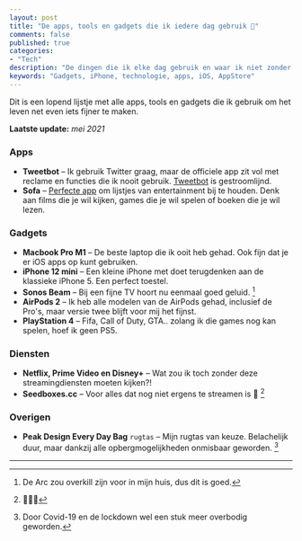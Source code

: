 ```yaml
---
layout: post
title: "De apps, tools en gadgets die ik iedere dag gebruik 📱"
comments: false
published: true
categories: 
- "Tech"
description: "De dingen die ik elke dag gebruik en waar ik niet zonder kan.."
keywords: "Gadgets, iPhone, technologie, apps, iOS, AppStore"
---
```


Dit is een lopend lijstje met alle apps, tools en gadgets die ik gebruik om het leven net even iets fijner te maken.

**Laatste update:** *mei 2021*

### Apps
- **Tweetbot** – Ik gebruik Twitter graag, maar de officiele app zit vol met reclame en functies die ik nooit gebruik. <a href="https://itunes.apple.com/us/app/tweetbot-6-for-twitter/id1527500834?mt=8">Tweetbot</a> is gestroomlijnd.
- **Sofa** – <a href="https://itunes.apple.com/app/id1276554886">Perfecte app</a> om lijstjes van entertainment bij te houden. Denk aan films die je wil kijken, games die je wil spelen of boeken die je wil lezen.

### Gadgets
- **Macbook Pro M1** – De beste laptop die ik ooit heb gehad. Ook fijn dat je er iOS apps op kunt gebruiken.
- **iPhone 12 mini** – Een kleine iPhone met doet terugdenken aan de klassieke iPhone 5. Een perfect toestel.
- **Sonos Beam** – Bij een fijne TV hoort nu eenmaal goed geluid. [^1]
- **AirPods 2** – Ik heb alle modelen van de AirPods gehad, inclusief de Pro's, maar versie twee blijft voor mij het fijnst.
- **PlayStation 4** – Fifa, Call of Duty, GTA.. zolang ik die games nog kan spelen, hoef ik geen PS5.

### Diensten
- **Netflix, Prime Video en Disney+** – Wat zou ik toch zonder deze streamingdiensten moeten kijken?!
- **Seedboxes.cc** – Voor alles dat nog niet ergens te streamen is 👀 [^2]

### Overigen
- **Peak Design Every Day Bag** `rugtas` – Mijn rugtas van keuze. Belachelijk duur, maar dankzij alle opbergmogelijkheden onmisbaar geworden. [^3] 

---
[^1]: De Arc zou overkill zijn voor in mijn huis, dus dit is goed.
[^2]: 🤫🤫🤫
[^3]: Door Covid-19 en de lockdown wel een stuk meer overbodig geworden.
